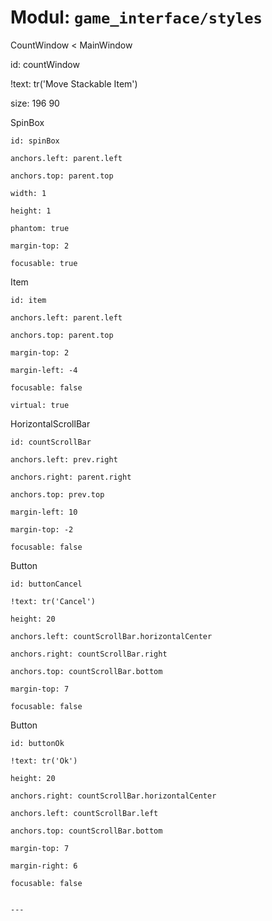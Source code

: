 # Modul: `game_interface/styles`


CountWindow < MainWindow

  id: countWindow

  !text: tr('Move Stackable Item')

  size: 196 90

  SpinBox

    id: spinBox

    anchors.left: parent.left

    anchors.top: parent.top

    width: 1

    height: 1

    phantom: true

    margin-top: 2

    focusable: true

  Item

    id: item

    anchors.left: parent.left

    anchors.top: parent.top

    margin-top: 2

    margin-left: -4

    focusable: false

    virtual: true

  HorizontalScrollBar

    id: countScrollBar

    anchors.left: prev.right

    anchors.right: parent.right

    anchors.top: prev.top

    margin-left: 10

    margin-top: -2

    focusable: false

  Button

    id: buttonCancel

    !text: tr('Cancel')

    height: 20

    anchors.left: countScrollBar.horizontalCenter

    anchors.right: countScrollBar.right

    anchors.top: countScrollBar.bottom

    margin-top: 7

    focusable: false

  Button

    id: buttonOk

    !text: tr('Ok')

    height: 20

    anchors.right: countScrollBar.horizontalCenter

    anchors.left: countScrollBar.left

    anchors.top: countScrollBar.bottom

    margin-top: 7

    margin-right: 6

    focusable: false

```

---
